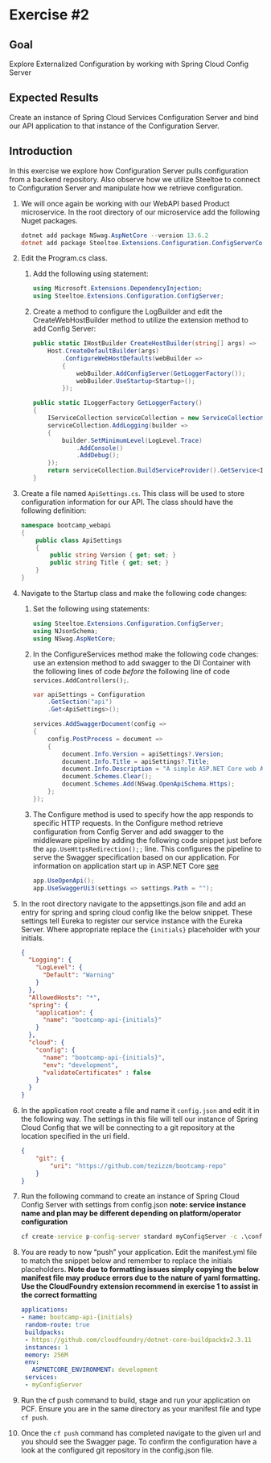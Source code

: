 # Exercise #2

## Goal

Explore Externalized Configuration by working with Spring Cloud Config Server

## Expected Results

Create an instance of Spring Cloud Services Configuration Server and bind our API application to that instance of the Configuration Server.

## Introduction

In this exercise we explore how Configuration Server pulls configuration from a backend repository.  Also observe how we utilize Steeltoe to connect to Configuration Server and manipulate how we retrieve configuration.

1. We will once again be working with our WebAPI based Product microservice.  In the root directory of our microservice add the following Nuget packages.

    ```powershell
    dotnet add package NSwag.AspNetCore --version 13.6.2
    dotnet add package Steeltoe.Extensions.Configuration.ConfigServerCore --version 2.4.4
    ```

2. Edit the Program.cs class.

   1. Add the following using statement:

        ```c#
        using Microsoft.Extensions.DependencyInjection;
        using Steeltoe.Extensions.Configuration.ConfigServer;
        ```

   2. Create a method to configure the LogBuilder and edit the CreateWebHostBuilder method to utilize the extension method to add Config Server:

        ```c#
        public static IHostBuilder CreateHostBuilder(string[] args) =>
            Host.CreateDefaultBuilder(args)
                .ConfigureWebHostDefaults(webBuilder =>
                {
                    webBuilder.AddConfigServer(GetLoggerFactory());
                    webBuilder.UseStartup<Startup>();
                });

        public static ILoggerFactory GetLoggerFactory()
        {
            IServiceCollection serviceCollection = new ServiceCollection();
            serviceCollection.AddLogging(builder =>
            {
                builder.SetMinimumLevel(LogLevel.Trace)
                    .AddConsole()
                    .AddDebug();
            });
            return serviceCollection.BuildServiceProvider().GetService<ILoggerFactory>();
        }
        ```

3. Create a file named `ApiSettings.cs`.  This class will be used to store configuration information for our API.  The class should have the following definition:

    ```c#
    namespace bootcamp_webapi
    {
        public class ApiSettings
        {
            public string Version { get; set; }
            public string Title { get; set; }
        }
    }
    ```

4. Navigate to the Startup class and make the following code changes:

   1. Set the following using statements:

        ```c#
        using Steeltoe.Extensions.Configuration.ConfigServer;
        using NJsonSchema;
        using NSwag.AspNetCore;
        ```

   2. In the ConfigureServices method make the following code changes: use an extension method to add swagger to the DI Container with the following lines of code *before* the following line of code `services.AddControllers();`.

        ```c#
        var apiSettings = Configuration
            .GetSection("api")
            .Get<ApiSettings>();

        services.AddSwaggerDocument(config => 
        {
            config.PostProcess = document =>
            {
                document.Info.Version = apiSettings?.Version;
                document.Info.Title = apiSettings?.Title;
                document.Info.Description = "A simple ASP.NET Core web API";
                document.Schemes.Clear();
                document.Schemes.Add(NSwag.OpenApiSchema.Https);
            };
        });
        ```

   3. The Configure method is used to specify how the app responds to specific HTTP requests.  In the Configure method retrieve configuration from Config Server and add swagger to the middleware pipeline by adding the following code snippet just before the `app.UseHttpsRedirection();;` line.  This configures the pipeline to serve the Swagger specification based on our application.  For information on application start up in ASP.NET Core [see](https://docs.microsoft.com/en-us/aspnet/core/fundamentals/startup?view=aspnetcore-3.1)

        ```c#
        app.UseOpenApi();
        app.UseSwaggerUi3(settings => settings.Path = "");
        ```

5. In the root directory navigate to the appsettings.json file and add an entry for spring and spring cloud config like the below snippet.  These settings tell Eureka to register our service instance with the Eureka Server.  Where appropriate replace the `{initials}` placeholder with your initials.

    ```json
    {
      "Logging": {
        "LogLevel": {
          "Default": "Warning"
        }
      },
      "AllowedHosts": "*",
      "spring": {
        "application": {
          "name": "bootcamp-api-{initials}"
        }
      },
      "cloud": {
        "config": {
          "name": "bootcamp-api-{initials}",
          "env": "development",
          "validateCertificates" : false
        }
      }
    }
    ```

6. In the application root create a file and name it `config.json` and edit it in the following way.  The settings in this file will tell our instance of Spring Cloud Config that we will be connecting to a git repository at the location specified in the uri field.

    ```json
    {
        "git": {
            "uri": "https://github.com/tezizzm/bootcamp-repo"
        }
    }
    ```

7. Run the following command to create an instance of Spring Cloud Config Server with settings from config.json **note: service instance name and plan may be different depending on platform/operator configuration**

    ```bat
    cf create-service p-config-server standard myConfigServer -c .\config.json
    ```

8. You are ready to now “push” your application.  Edit the manifest.yml file to match the snippet below and remember to replace the initials placeholders.  **Note due to formatting issues simply copying the below manifest file may produce errors due to the nature of yaml formatting.  Use the CloudFoundry extension recommend in exercise 1 to assist in the correct formatting**

    ```yml
    applications:
   - name: bootcamp-api-{initials}
     random-route: true
     buildpacks:
     - https://github.com/cloudfoundry/dotnet-core-buildpack$v2.3.11
     instances: 1
     memory: 256M
     env:
       ASPNETCORE_ENVIRONMENT: development
     services:
     - myConfigServer
    ```

9. Run the cf push command to build, stage and run your application on PCF.  Ensure you are in the same directory as your manifest file and type `cf push`.

10. Once the `cf push` command has completed navigate to the given url and you should see the Swagger page.  To confirm the configuration have a look at the configured git repository in the config.json file.
